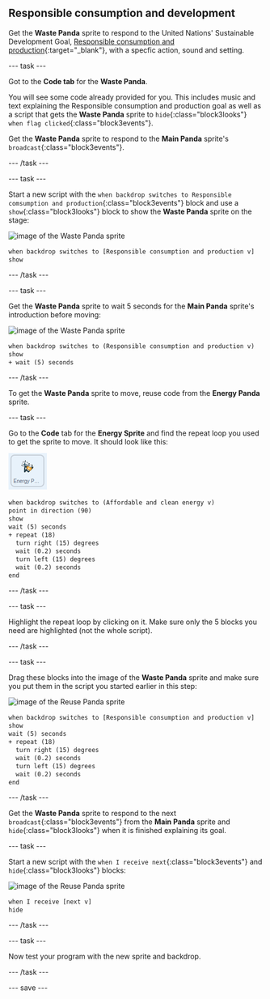 ## Responsible consumption and development

Get the **Waste Panda** sprite to respond to the United Nations' Sustainable Development Goal, [Responsible consumption and production](https://www.undp.org/content/undp/en/home/sustainable-development-goals/goal-12-responsible-consumption-and-production.html){:target="_blank"}, with a specfic action, sound and setting.

--- task ---

Got to the **Code tab** for the **Waste Panda**.

You will see some code  already  provided for you. This includes music and text explaining the Responsible consumption and production goal as well as a script that gets the **Waste Panda** sprite to `hide`{:class="block3looks"} `when flag clicked`{:class="block3events"}.

Get the **Waste Panda** sprite to respond to the **Main Panda** sprite's `broadcast`{:class="block3events"}.

--- /task ---

--- task ---

Start a new script with the `when backdrop switches to Responsible comsumption and production`{:class="block3events"} block and use a `show`{:class="block3looks"} block to show the **Waste Panda** sprite on the stage:

![image of the Waste Panda sprite](images/wastepanda-sprite.png)

```blocks3
when backdrop switches to [Responsible consumption and production v]
show
```

--- /task ---

--- task ---

Get the **Waste Panda** sprite to wait 5 seconds for the **Main Panda** sprite's introduction before moving:

![image of the Waste Panda sprite](images/wastepanda-sprite.png)

```blocks3
when backdrop switches to (Responsible consumption and production v)
show
+ wait (5) seconds
```
--- /task ---

To get the **Waste Panda** sprite to move, reuse code from the **Energy Panda** sprite.

--- task ---

Go to the **Code** tab for the **Energy Sprite** and find the repeat loop you used to get the sprite to move. It should look like this:

![image of the Energy Panda sprite](images/energypanda-sprite.png)

```blocks3
when backdrop switches to (Affordable and clean energy v)
point in direction (90)
show
wait (5) seconds
+ repeat (18)
  turn right (15) degrees
  wait (0.2) seconds
  turn left (15) degrees
  wait (0.2) seconds
end
```

--- /task ---

--- task ---

Highlight the repeat loop by clicking on it. Make sure only the 5 blocks you need are highlighted (not the whole script).

--- /task ---

--- task ---

Drag these blocks into the image of the **Waste Panda** sprite and make sure you put them in the script you started earlier in this step:

![image of the Reuse Panda sprite](images/reusepanda-sprite.png)

```blocks3
when backdrop switches to [Responsible consumption and production v]
show
wait (5) seconds
+ repeat (18)
  turn right (15) degrees
  wait (0.2) seconds
  turn left (15) degrees
  wait (0.2) seconds
end
```

--- /task ---

Get the **Waste Panda** sprite to respond to the next `broadcast`{:class="block3events"} from the **Main Panda** sprite and `hide`{:class="block3looks"} when it is finished explaining its goal.

--- task ---

Start a new script with the `when I receive next`{:class="block3events"} and `hide`{:class="block3looks"} blocks:

![image of the Reuse Panda sprite](images/reusepanda-sprite.png)

```blocks3
when I receive [next v]
hide
```

--- /task ---

--- task ---

Now test your program with the new sprite and backdrop.

--- /task ---

--- save ---
